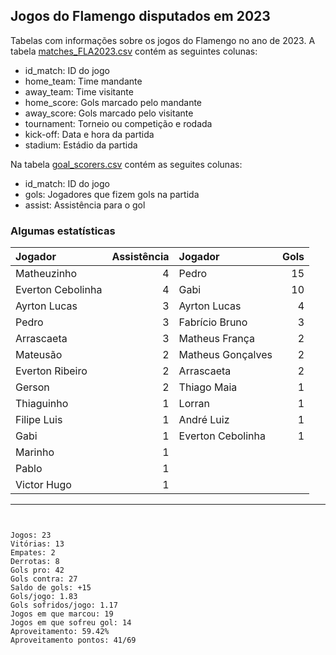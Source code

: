 ## Jogos do Flamengo disputados em 2023

Tabelas com informações sobre os jogos do Flamengo no ano de 2023. A tabela [matches_FLA2023.csv](https://github.com/williamjouse/jogos-Flamengo-2023/blob/main/matches_FLA2023.csv)
contém as seguintes colunas:

- id_match: ID do jogo
- home_team: Time mandante
- away_team: Time visitante
- home_score: Gols marcado pelo mandante
- away_score: Gols marcado pelo visitante
- tournament: Torneio ou competição e rodada
- kick-off: Data e hora da partida
- stadium: Estádio da partida


Na tabela [goal_scorers.csv](https://github.com/williamjouse/jogos-Flamengo-2023/blob/main/goal_scorers.csv) contém as seguites colunas:

- id_match: ID do jogo
- gols: Jogadores que fizem gols na partida
- assist: Assistência para o gol


### Algumas estatísticas

| Jogador           |   Assistência | Jogador           |   Gols |
|:------------------|--------------:|:------------------|-------:|
| Matheuzinho       |             4 | Pedro             |     15 |
| Everton Cebolinha |             4 | Gabi              |     10 |
| Ayrton Lucas      |             3 | Ayrton Lucas      |      4 |
| Pedro             |             3 | Fabrício Bruno    |      3 |
| Arrascaeta        |             3 | Matheus França    |      2 |
| Mateusão          |             2 | Matheus Gonçalves |      2 |
| Everton Ribeiro   |             2 | Arrascaeta        |      2 |
| Gerson            |             2 | Thiago Maia       |      1 |
| Thiaguinho        |             1 | Lorran            |      1 |
| Filipe Luis       |             1 | André Luiz        |      1 |
| Gabi              |             1 | Everton Cebolinha |      1 |
| Marinho           |             1 |                |     |
| Pablo             |             1 |                |     |
| Victor Hugo       |             1 |                |    |




----


```


Jogos: 23
Vitórias: 13
Empates: 2
Derrotas: 8 
Gols pro: 42
Gols contra: 27
Saldo de gols: +15
Gols/jogo: 1.83
Gols sofridos/jogo: 1.17
Jogos em que marcou: 19
Jogos em que sofreu gol: 14 
Aproveitamento: 59.42%
Aproveitamento pontos: 41/69



```